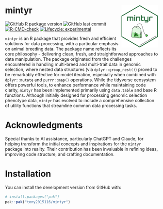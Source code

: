# mintyr <a href='https://tony2015116.github.io/mintyr/'><img src='man/figures/logo.svg'  width="120" align="right" />
<!--apple-touch-icon-120x120.png-->
<!-- <picture><source srcset="reference/figures/apple-touch-icon-120x120.png" media="(prefers-color-scheme: dark)"></picture> -->

<!-- badges: start -->
[![GitHub R package version](https://img.shields.io/github/r-package/v/tony2015116/mintyr)](#)
[![GitHub last commit](https://img.shields.io/github/last-commit/tony2015116/mintyr)](#)
[![R-CMD-check](https://github.com/tony2015116/mintyr/actions/workflows/R-CMD-check.yaml/badge.svg)](https://github.com/tony2015116/mintyr/actions/workflows/R-CMD-check.yaml)
[![Lifecycle: experimental](https://img.shields.io/badge/lifecycle-experimental-orange.svg)](https://lifecycle.r-lib.org/articles/stages.html#experimental)
<!-- badges: end -->

<!--[![CodeFactor](https://www.codefactor.io/repository/github/tony2015116/mintyr/badge/main)](https://www.codefactor.io/repository/github/tony2015116/mintyr/overview/main)-->

`mintyr` is an R package that provides fresh and efficient solutions for data processing, with a particular emphasis on animal breeding data. The package name reflects its core philosophy - delivering clean, fresh, and straightforward approaches to data manipulation. The package originated from the challenges encountered in handling multi-breed and multi-trait data in genomic selection, where nested data structures (via `dplyr::group_nest()`) proved to be remarkably effective for model iteration, especially when combined with `dplyr::mutate` and `purrr::map()` operations. While the tidyverse ecosystem offers powerful tools, to enhance performance while maintaining code clarity, `mintyr` has been implemented primarily using `data.table` and base R functions. Although initially designed for processing genomic selection phenotype data, `mintyr` has evolved to include a comprehensive collection of utility functions that streamline common data processing tasks.

# Acknowledgments

Special thanks to AI assistance, particularly ChatGPT and Claude, for helping transform the initial concepts and inspirations for the `mintyr` package into reality. Their contribution has been invaluable in refining ideas, improving code structure, and crafting documentation.


# Installation
You can install the development version from GitHub with:
``` r
# install.packages("pak")
pak::pak("tony2015116/mintyr")
```
